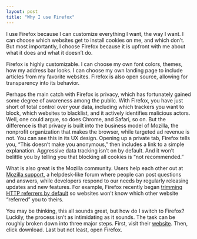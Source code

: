 ```yaml
---
layout: post
title: "Why I use Firefox"
---
```


I use Firefox because I can customize everything I want, the way I want. I can choose which websites get to install cookies on me, and which don’t. But most importantly, I choose Firefox because it is upfront with me about what it does and what it doesn’t do.

Firefox is highly customizable. I can choose my own font colors, themes, how my address bar looks. I can choose my own landing page to include articles from my favorite websites. Firefox is also open source, allowing for transparency into its behavior.

Perhaps the main catch with Firefox is privacy, which has fortunately gained some degree of awareness among the public. With Firefox, you have just short of total control over your data, including which trackers you want to block, which websites to blacklist, and it actively identifies malicious actors. Well, one could argue, so does Chrome, and Safari, so on. But the difference is that privacy is built into the business model of Mozilla, the nonprofit organization that makes the browser, while targeted ad revenue is not. You can see this in its UX design. Opening up a private tab, Firefox tells you, “This doesn’t make you anonymous,” then includes a link to a simple explanation. Aggressive data tracking isn’t on by default. And it won’t belittle you by telling you that blocking all cookies is “not recommended.”

What is also great is the Mozilla community. Users help each other out at [Mozilla support](https://support.mozilla.org/en-US/), a helpdesk-like forum where people can post questions and answers, while developers respond to our needs by regularly releasing updates and new features. For example, Firefox recently began [trimming HTTP referrers by default](https://blog.mozilla.org/security/2021/03/22/firefox-87-trims-http-referrers-by-default-to-protect-user-privacy/) so websites won’t know which other website “referred” you to theirs.

You may be thinking, this all sounds great, but how do I switch to Firefox? Luckily, the process isn’t as intimidating as it sounds. The task can be roughly broken down into three major steps. First, visit their [website](https://www.mozilla.org/en-US/firefox/new/). Then, click download. Last but not least, open Firefox.
